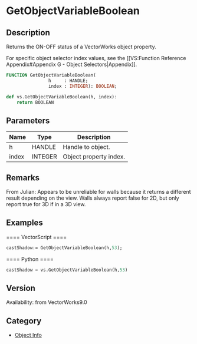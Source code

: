 # GetObjectVariableBoolean

## Description
Returns the ON-OFF status of a VectorWorks object property. 

For specific object selector index values, see the [[VS:Function Reference Appendix#Appendix G - Object Selectors|Appendix]].

```pascal
FUNCTION GetObjectVariableBoolean(
				h     : HANDLE;
				index : INTEGER): BOOLEAN;
```

```python
def vs.GetObjectVariableBoolean(h, index):
    return BOOLEAN
```

## Parameters
|Name|Type|Description|
|---|---|---|
|h|HANDLE|Handle to object.|
|index|INTEGER|Object property index.|

## Remarks
From Julian: Appears to be unreliable for walls because it returns a different result depending on the view. Walls always report false for 2D, but only report true for 3D if in a 3D view.

## Examples
==== VectorScript ====
```pascal
castShadow:= GetObjectVariableBoolean(h,53);
```
==== Python ====
```python
castShadow = vs.GetObjectVariableBoolean(h,53)
```

## Version
Availability: from VectorWorks9.0

## Category
* [Object Info](../Categories/Object%20Info.md)
